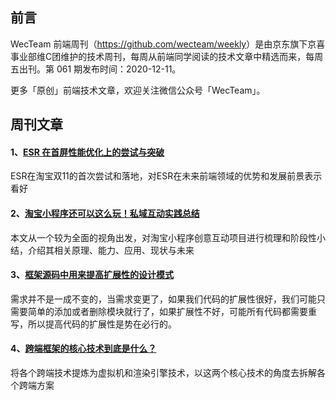 ## 前言

WecTeam 前端周刊（<https://github.com/wecteam/weekly>）是由京东旗下京喜事业部维C团维护的技术周刊，每周从前端同学阅读的技术文章中精选而来，每周五出刊。第 061 期发布时间：2020-12-11。

更多「原创」前端技术文章，欢迎关注微信公众号「WecTeam」。

## 周刊文章

#### 1、[ESR 在首屏性能优化上的尝试与突破](https://mp.weixin.qq.com/s/4NfL2iI0Tz0Dro-9TLRMHA)

ESR在淘宝双11的首次尝试和落地，对ESR在未来前端领域的优势和发展前景表示看好

#### 2、[淘宝小程序还可以这么玩！私域互动实践总结](https://mp.weixin.qq.com/s/yfS-gx_GJrIfasK47uNS_w)

本文从一个较为全面的视角出发，对淘宝小程序创意互动项目进行梳理和阶段性小结，介绍其相关原理、能力、应用、现状与未来

#### 3、[框架源码中用来提高扩展性的设计模式](https://segmentfault.com/a/1190000038351175)

需求并不是一成不变的，当需求变更了，如果我们代码的扩展性很好，我们可能只需要简单的添加或者删除模块就行了，如果扩展性不好，可能所有代码都需要重写，所以提高代码的扩展性是势在必行的。

#### 4、[跨端框架的核心技术到底是什么？](https://mp.weixin.qq.com/s/rSIAyQihmBQnyaoY0XtB-w)

将各个跨端技术提炼为虚拟机和渲染引擎技术，以这两个核心技术的角度去拆解各个跨端方案